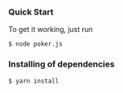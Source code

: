 ### Quick Start

To get it working, just run

```
$ node poker.js
```

### Installing of dependencies
```
$ yarn install
```
